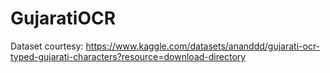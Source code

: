 # GujaratiOCR

Dataset courtesy: https://www.kaggle.com/datasets/ananddd/gujarati-ocr-typed-gujarati-characters?resource=download-directory